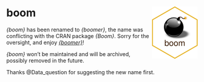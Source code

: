 
<!-- README.md is generated from README.Rmd. Please edit that file -->

# boom <img src='man/figures/logo.png' align="right" height="139" />

*{boom}* has been renamed to *{boomer}*, the name was conflicting with
the CRAN package *{Boom}*. Sorry for the oversight, and enjoy
[*{boomer}*](https://github.com/moodymudskipper/boomer)\!

*{boom}* won’t be maintained and will be archived, possibly removed in
the future.

Thanks @Data\_question for suggesting the new name first.
